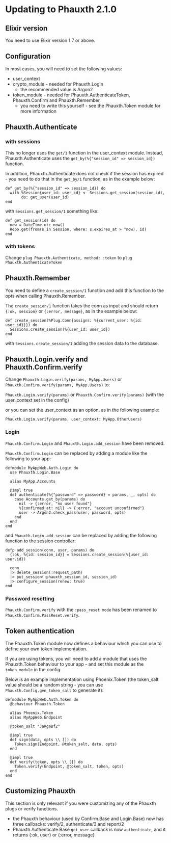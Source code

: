 # Updating to Phauxth 2.1.0

## Elixir version

You need to use Elixir version 1.7 or above.

## Configuration

In most cases, you will need to set the following values:

* user_context
* crypto_module - needed for Phauxth.Login
  * the recommended value is Argon2
* token_module - needed for Phauxth.AuthenticateToken, Phauxth.Confirm and Phauxth.Remember
  * you need to write this yourself - see the Phauxth.Token module for more information

## Phauxth.Authenticate

### with sessions

This no longer uses the `get/1` function in the user_context module.
Instead, Phauxth.Authenticate uses the `get_by(%{"session_id" => session_id})`
function.

In addition, Phauxth.Authenticate does not check if the session has
expired - you need to do that in the `get_by/1` function, as in the
example below:

```
def get_by(%{"session_id" => session_id}) do
  with %Session{user_id: user_id} <- Sessions.get_session(session_id),
       do: get_user(user_id)
end
```

with `Sessions.get_session/1` something like:

```
def get_session(id) do
  now = DateTime.utc_now()
  Repo.get(from(s in Session, where: s.expires_at > ^now), id)
end
```

### with tokens

Change `plug Phauxth.Authenticate, method: :token` to `plug Phauxth.AuthenticateToken`

## Phauxth.Remember

You need to define a `create_session/1` function and add this function
to the opts when calling Phauxth.Remember.

The `create_session/1` function takes the conn as input and should return
`{:ok, session}` or `{:error, message}`, as in the example below:

```
def create_session(%Plug.Conn{assigns: %{current_user: %{id: user_id}}}) do
  Sessions.create_session(%{user_id: user_id})
end
```

with `Sessions.create_session/1` adding the session data to the database.

## Phauxth.Login.verify and Phauxth.Confirm.verify

Change `Phauxth.Login.verify(params, MyApp.Users)` or `Phauxth.Confirm.verify(params, MyApp.Users)` to:

`Phauxth.Login.verify(params)` or `Phauxth.Confirm.verify(params)` (with the user_context set in the config)

or you can set the user_context as an option, as in the following example:

`Phauxth.Login.verify(params, user_context: MyApp.OtherUsers)`

### Login

`Phauxth.Confirm.Login` and `Phauxth.Login.add_session` have been removed.

`Phauxth.Confirm.Login` can be replaced by adding a module like the following
to your app:

```
defmodule MyAppWeb.Auth.Login do
  use Phauxth.Login.Base

  alias MyApp.Accounts

  @impl true
  def authenticate(%{"password" => password} = params, _, opts) do
    case Accounts.get_by(params) do
      nil -> {:error, "no user found"}
      %{confirmed_at: nil} -> {:error, "account unconfirmed"}
      user -> Argon2.check_pass(user, password, opts)
    end
  end
end
```

and `Phauxth.Login.add_session` can be replaced by adding the following
function to the session controller:

```
defp add_session(conn, user, params) do
  {:ok, %{id: session_id}} = Sessions.create_session(%{user_id: user.id})

  conn
  |> delete_session(:request_path)
  |> put_session(:phauxth_session_id, session_id)
  |> configure_session(renew: true)
end
```

### Password resetting

`Phauxth.Confirm.verify` with the `:pass_reset mode` has been renamed to `Phauxth.Confirm.PassReset.verify`.

## Token authentication

The Phauxth.Token module now defines a behaviour which you can use to
define your own token implementation.

If you are using tokens, you will need to add a module that uses the
Phauxth.Token behaviour to your app - and set this module as the `token_module`
in the config.

Below is an example implementation using Phoenix.Token (the token_salt value
should be a random string - you can use `Phauxth.Config.gen_token_salt` to
generate it):

```
defmodule MyAppWeb.Auth.Token do
  @behaviour Phauxth.Token

  alias Phoenix.Token
  alias MyAppWeb.Endpoint

  @token_salt "JaKgaBf2"

  @impl true
  def sign(data, opts \\ []) do
    Token.sign(Endpoint, @token_salt, data, opts)
  end

  @impl true
  def verify(token, opts \\ []) do
    Token.verify(Endpoint, @token_salt, token, opts)
  end
end
```

## Customizing Phauxth

This section is only relevant if you were customizing any of the Phauxth plugs or
verify functions.

* the Phauxth behaviour (used by Confirm.Base and Login.Base) now has three callbacks: verify/2, authenticate/3 and report/2
* Phauxth.Authenticate.Base `get_user` callback is now `authenticate`, and it returns {:ok, user} or {:error, message}

